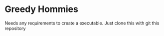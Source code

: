 # Greedy Hommies

Needs any requirements to create a executable.
Just clone this with git this repository 
